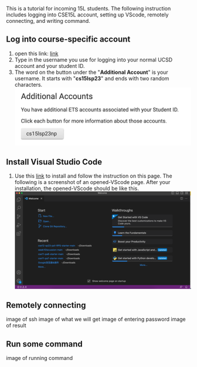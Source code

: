 This is a tutorial for incoming 15L students. The following instruction includes logging into CSE15L account, setting up VScode, remotely connecting, and writing command.
## Log into course-specific account
1. open this link: [link](https://sdacs.ucsd.edu/~icc/index.php)
2. Type in the username you use for logging into your normal UCSD account and your student ID.
3. The word on the button under the "**Additional Account**" is your username. It starts with "**cs15lsp23**" and ends with two random characters. ![Image](Account_setting.png)

## Install Visual Studio Code
1. Use this [link](https://code.visualstudio.com/) to install and follow the instruction on this page.
The following is a screenshot of an opened-VScode page. After your installation, the opened-VScode should be like this.
![image](vsCode2.png)

## Remotely connecting
image of ssh
image of what we will get
image of entering password
image of result


## Run some command
image of running command 
